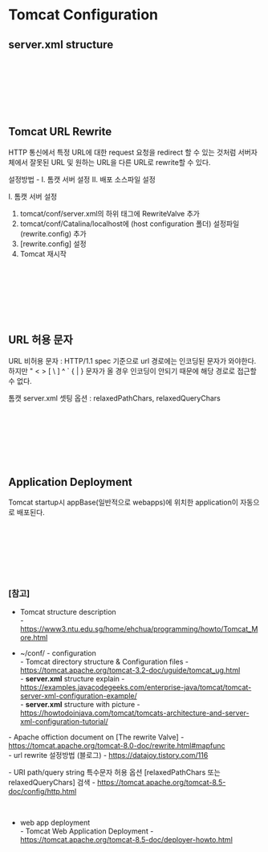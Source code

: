 # Tomcat Configuration

## **server.xml** structure




<br><br><br>
<br><br><br>

## Tomcat URL Rewrite

HTTP 통신에서 특정 URL에 대한 request 요청을 redirect 할 수 있는 것처럼 서버자체에서 잘못된 URL 및 원하는 URL을 다른 URL로 rewrite할 수 있다.

설정방법 - I. 톰캣 서버 설정 II. 배포 소스파일 설정

I. 톰캣 서버 설정
1. tomcat/conf/server.xml의 <Host> 하위 태그에 RewriteValve 추가
2. tomcat/conf/Catalina/localhost에 (host configuration 폴더) 설정파일 (rewrite.config) 추가
3. [rewrite.config] 설정
4. Tomcat 재시작







<br><br><br>
<br><br><br>

## URL 허용 문자

URL 비허용 문자 : HTTP/1.1 spec 기준으로 url 경로에는 인코딩된 문자가 와야한다. 하지만  " < > [ \ ] ^ ` { | } 문자가 올 경우 인코딩이 안되기 때문에 해당 경로로 접근할 수 없다.

톰캣 server.xml 셋팅 옵션 : relaxedPathChars, relaxedQueryChars



<br><br><br>
<br><br><br>

## Application Deployment

Tomcat startup시 appBase(일반적으로 webapps)에 위치한 application이 자동으로 배포된다.








<br><br><br>
<br><br><br>


### [참고] <br>
  * Tomcat structure description <br>
  *-*  https://www3.ntu.edu.sg/home/ehchua/programming/howto/Tomcat_More.html <br>


  * ~/conf/ - configuration <br>
  *-* Tomcat directory structure & Configuration files - https://tomcat.apache.org/tomcat-3.2-doc/uguide/tomcat_ug.html <br>
  *-* **server.xml** structure explain - https://examples.javacodegeeks.com/enterprise-java/tomcat/tomcat-server-xml-configuration-example/ <br>
  *-* **server.xml** structure with picture - https://howtodoinjava.com/tomcat/tomcats-architecture-and-server-xml-configuration-tutorial/ <br>

  *-* Apache offiction document on [The rewrite Valve] - https://tomcat.apache.org/tomcat-8.0-doc/rewrite.html#mapfunc <br>
  *-* url rewrite 설정방법 (블로그) - https://datajoy.tistory.com/116 <br>

  *-* URI path/query string 특수문자 허용 옵션 [relaxedPathChars 또는 relaxedQueryChars] 검색 - https://tomcat.apache.org/tomcat-8.5-doc/config/http.html <br>

  <br>

  * web app deployment <br>
  *-* Tomcat Web Application Deployment - https://tomcat.apache.org/tomcat-8.5-doc/deployer-howto.html <br>
  

   